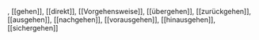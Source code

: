 , [[gehen]], [[direkt]], [[Vorgehensweise]], [[übergehen]], [[zurückgehen]], [[ausgehen]], [[nachgehen]], [[vorausgehen]], [[hinausgehen]], [[sichergehen]]
